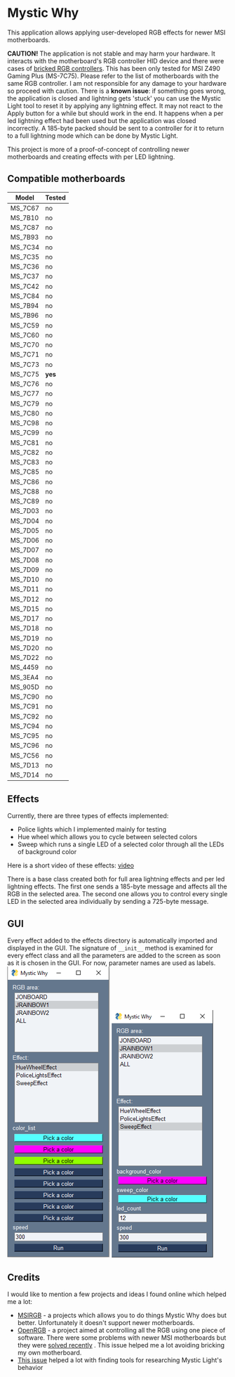 

# Mystic Why

This application allows applying user-developed RGB effects for newer MSI motherboards. 

**CAUTION!** The application is not stable and may harm your hardware. It interacts with the motherboard's RGB controller HID device and there were cases of [bricked RGB controllers](https://gitlab.com/CalcProgrammer1/OpenRGB/-/issues/389). This has been only tested for MSI Z490 Gaming Plus (MS-7C75). Please refer to the list of motherboards with the same RGB controller. I am not responsible for any damage to your hardware so proceed with caution.
There is a **known issue**: if something goes wrong, the application is closed and lightning gets 'stuck' you can use the Mystic Light tool to reset it by applying any lightning effect. It may not react to the Apply button for a while but should work in the end. It happens when a per led lightning effect had been used but the application was closed incorrectly. A 185-byte packed should be sent to a controller for it to return to a full lightning mode which can be done by Mystic Light.  

This project is more of a proof-of-concept of controlling newer motherboards and creating effects with per LED lightning.

## Compatible motherboards
| Model | Tested  |
|--|--|
|MS_7C67|no
|MS_7B10|no
|MS_7C87|no
|MS_7B93|no
|MS_7C34|no
|MS_7C35|no
|MS_7C36|no
|MS_7C37|no
|MS_7C42|no
|MS_7C84|no
|MS_7B94|no
|MS_7B96|no
|MS_7C59|no
|MS_7C60|no
|MS_7C70|no
|MS_7C71|no
|MS_7C73|no
|MS_7C75|**yes**
|MS_7C76|no
|MS_7C77|no
|MS_7C79|no
|MS_7C80|no
|MS_7C98|no
|MS_7C99|no
|MS_7C81|no
|MS_7C82|no
|MS_7C83|no
|MS_7C85|no
|MS_7C86|no
|MS_7C88|no
|MS_7C89|no
|MS_7D03|no
|MS_7D04|no
|MS_7D05|no
|MS_7D06|no
|MS_7D07|no
|MS_7D08|no
|MS_7D09|no
|MS_7D10|no
|MS_7D11|no
|MS_7D12|no
|MS_7D15|no
|MS_7D17|no
|MS_7D18|no
|MS_7D19|no
|MS_7D20|no
|MS_7D22|no
|MS_4459|no
|MS_3EA4|no
|MS_905D|no
|MS_7C90|no
|MS_7C91|no
|MS_7C92|no
|MS_7C94|no
|MS_7C95|no
|MS_7C96|no
|MS_7C56|no
|MS_7D13|no
|MS_7D14|no

## Effects
Currently, there are three types of effects implemented:
 - Police lights which I implemented mainly for testing
 - Hue wheel which allows you to cycle between selected colors
 - Sweep which runs a single LED of a selected color through all the LEDs of background color

Here is a short video of these effects: [video](https://www.youtube.com/watch?v=I_q0ZEQXTls)
 
There is a base class created both for full area lightning effects and per led lightning effects. The first one sends a 185-byte message and affects all the RGB in the selected area. The second one allows you to control every single LED in the selected area individually by sending a 725-byte message. 

## GUI

Every effect added to the effects directory is automatically imported and displayed in the GUI. The signature of `__init__` method is examined for every effect class and all the parameters are added to the screen as soon as it is chosen in the GUI. For now, parameter names are used as labels.
![gui-screenshot-1](media/simple_gui.png)
![gui-screenshot-2](media/simple_gui_2.png)

## Credits
I would like to mention a few projects and ideas I found online which helped me a lot:

 - [MSIRGB](https://github.com/ixjf/MSIRGB) - a projects which allows you to do things Mystic Why does but better. Unfortunately it doesn't support newer motherboards.
 - [OpenRGB](https://gitlab.com/CalcProgrammer1/OpenRGB) - a project aimed at controlling all the RGB using one piece of software. There were some problems with newer MSI motherboards but they were [solved recently](https://gitlab.com/CalcProgrammer1/OpenRGB/-/issues/389) . This issue helped me a lot avoiding bricking my own motherboard.
 - [This issue](https://github.com/nagisa/msi-rgb/issues/54) helped a lot with finding tools for researching Mystic Light's behavior
